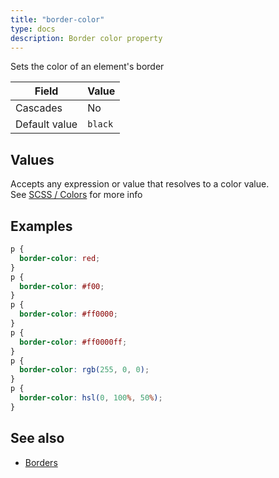 ```yaml
---
title: "border-color"
type: docs
description: Border color property
---
```


Sets the color of an element's border

| Field | Value |
|--|--|
| Cascades | No |
| Default value | `black` |

## Values
Accepts any expression or value that resolves to a color value.  
See [SCSS / Colors](/menus/scss/color) for more info

## Examples
```scss
p {
  border-color: red;
}
p {
  border-color: #f00;
}
p {
  border-color: #ff0000;
}
p {
  border-color: #ff0000ff;
}
p {
  border-color: rgb(255, 0, 0);
}
p {
  border-color: hsl(0, 100%, 50%);
}
```

## See also
- [Borders](/menus/scss/properties/border)